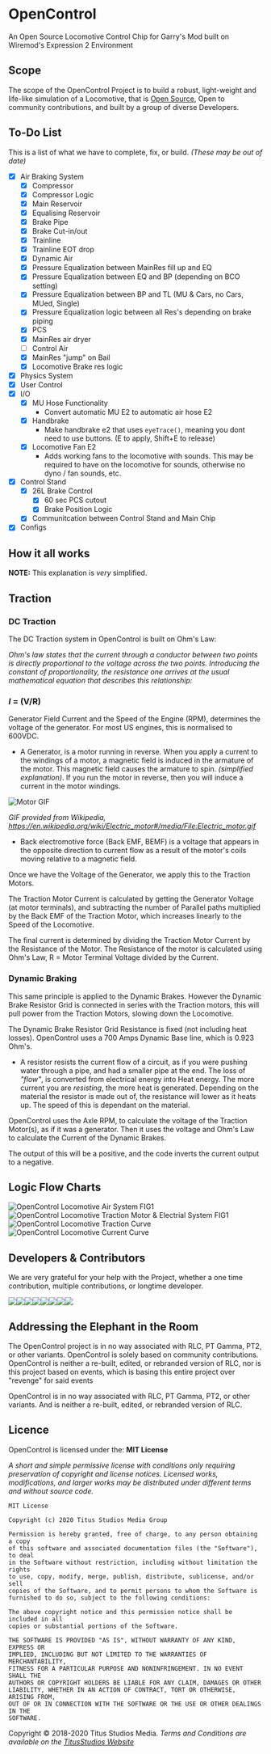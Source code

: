 # OpenControl
An Open Source Locomotive Control Chip for Garry's Mod built on Wiremod's Expression 2 Environment


## Scope

The scope of the OpenControl Project is to build a robust, light-weight and life-like simulation of a Locomotive, that is [Open Source](https://opensource.com/resources/what-open-source), Open to community contributions, and built by a group of diverse Developers.

## To-Do List
This is a list of what we have to complete, fix, or build. *(These may be out of date)*

  * [x] Air Braking System
    * [x] Compressor
    * [x] Compressor Logic
    * [x] Main Reservoir
    * [x] Equalising Reservoir
    * [x] Brake Pipe
    * [x] Brake Cut-in/out
    * [x] Trainline 
    * [x] Trainline EOT drop
    * [x] Dynamic Air 
    * [x] Pressure Equalization between MainRes fill up and EQ
    * [x] Pressure Equalization between EQ and BP (depending on BCO setting)
    * [x] Pressure Equalization between BP and TL (MU & Cars, no Cars, MUed, Single)
    * [x] Pressure Equalization logic between all Res's depending on brake piping
    * [x] PCS
    * [x] MainRes air dryer
    * [ ] Control Air
    * [x] MainRes "jump" on Bail
    * [x] Locomotive Brake res logic
  * [x] Physics System
  * [x] User Control
  * [x] I/O
    * [x] MU Hose Functionality
      * Convert automatic MU E2 to automatic air hose E2
    * [x] Handbrake
      * Make handbrake e2 that uses `eyeTrace()`, meaning you dont need to use buttons. (E to apply, Shift+E to release)
    * [x] Locomotive Fan E2
      * Adds working fans to the locomotive with sounds. This may be required to have on the locomotive for sounds, otherwise no dyno / fan sounds, etc.
  * [x] Control Stand
    * [x] 26L Brake Control 
      * [x] 60 sec PCS cutout
      * [x] Brake Position Logic
    * [x] Communitcation between Control Stand and Main Chip
  * [x] Configs
  
## How it all works

**NOTE:** This explanation is *very* simplified.

## Traction

### DC Traction

The DC Traction system in OpenControl is built on Ohm's Law:

*Ohm's law states that the current through a conductor between two points is directly proportional to the voltage across the two points. Introducing the constant of proportionality, the resistance one arrives at the usual mathematical equation that describes this relationship:*
### *I* = (V/R)

Generator Field Current and the Speed of the Engine (RPM), determines the voltage of the generator.
For most US engines, this is normalised to 600VDC.

 * A Generator, is a motor running in reverse. When you apply a current to the windings of a motor, a magnetic field is induced in the armature of the motor. This magnetic field causes the armature to spin. *(simplified explanation)*.
If you run the motor in reverse, then you will induce a current in the motor windings.

![Motor GIF](/src/figs/GIF/motor.gif)

*GIF provided from Wikipedia, https://en.wikipedia.org/wiki/Electric_motor#/media/File:Electric_motor.gif*

 * Back electromotive force (Back EMF, BEMF) is a voltage that appears in the opposite direction to current flow as a result of the motor's coils moving relative to a magnetic field.

Once we have the Voltage of the Generator, we apply this to the Traction Motors.

The Traction Motor Current is calculated by getting the Generator Voltage (at motor terminals), and subtracting the number of Parallel paths multiplied by the Back EMF of the Traction Motor, which increases linearly to the Speed of the Locomotive.

The final current is determined by dividing the Traction Motor Current by the Resistance of the Motor.
The Resistance of the motor is calculated using Ohm's Law, R = Motor Terminal Voltage divided by the Current.

### Dynamic Braking

This same principle is applied to the Dynamic Brakes.
However the Dynamic Brake Resistor Grid is connected in series with the Traction motors, this will pull power from the Traction Motors, slowing down the Locomotive.

The Dynamic Brake Resistor Grid Resistance is fixed (not including heat losses). OpenControl uses a 700 Amps Dynamic Base line, which is 0.923 Ohm's.

 * A resistor resists the current flow of a circuit, as if you were pushing water through a pipe, and had a smaller pipe at the end. The loss of *"flow"*, is converted from electrical energy into Heat energy. The more current you are *resisting*, the more heat is generated. Depending on the material the resistor is made out of, the resistance will lower as it heats up. The speed of this is dependant on the material.
 
OpenControl uses the Axle RPM, to calculate the voltage of the Traction Motor(s), as if it was a generator.
Then it uses the voltage and Ohm's Law to calculate the Current of the Dynamic Brakes.

The output of this will be a positive, and the code inverts the current output to a negative.

## Logic Flow Charts

![OpenControl Locomotive Air System FIG1](/src/figs/PNG/opencontrol-airsytsemfig1.png)
![OpenControl Locomotive Traction Motor & Electrial System FIG1](/src/figs/PNG/opencontrol-tractioncircuitfig1.png)
![OpenControl Locomotive Traction Curve](/src/figs/PNG/opencontrol-tractioncurve.png)
![OpenControl Locomotive Current Curve](/src/figs/PNG/opencontrol-currentcurve.png)

## Developers & Contributors
We are very grateful for your help with the Project, whether a one time contribution, multiple contributions, or longtime developer.

[![](https://sourcerer.io/fame/TitusStudiosMediaGroup/TitusStudiosMediaGroup/OpenControl/images/0)](https://sourcerer.io/fame/TitusStudiosMediaGroup/TitusStudiosMediaGroup/OpenControl/links/0)[![](https://sourcerer.io/fame/TitusStudiosMediaGroup/TitusStudiosMediaGroup/OpenControl/images/1)](https://sourcerer.io/fame/TitusStudiosMediaGroup/TitusStudiosMediaGroup/OpenControl/links/1)[![](https://sourcerer.io/fame/TitusStudiosMediaGroup/TitusStudiosMediaGroup/OpenControl/images/2)](https://sourcerer.io/fame/TitusStudiosMediaGroup/TitusStudiosMediaGroup/OpenControl/links/2)[![](https://sourcerer.io/fame/TitusStudiosMediaGroup/TitusStudiosMediaGroup/OpenControl/images/3)](https://sourcerer.io/fame/TitusStudiosMediaGroup/TitusStudiosMediaGroup/OpenControl/links/3)[![](https://sourcerer.io/fame/TitusStudiosMediaGroup/TitusStudiosMediaGroup/OpenControl/images/4)](https://sourcerer.io/fame/TitusStudiosMediaGroup/TitusStudiosMediaGroup/OpenControl/links/4)[![](https://sourcerer.io/fame/TitusStudiosMediaGroup/TitusStudiosMediaGroup/OpenControl/images/5)](https://sourcerer.io/fame/TitusStudiosMediaGroup/TitusStudiosMediaGroup/OpenControl/links/5)[![](https://sourcerer.io/fame/TitusStudiosMediaGroup/TitusStudiosMediaGroup/OpenControl/images/6)](https://sourcerer.io/fame/TitusStudiosMediaGroup/TitusStudiosMediaGroup/OpenControl/links/6)[![](https://sourcerer.io/fame/TitusStudiosMediaGroup/TitusStudiosMediaGroup/OpenControl/images/7)](https://sourcerer.io/fame/TitusStudiosMediaGroup/TitusStudiosMediaGroup/OpenControl/links/7)

## Addressing the Elephant in the Room

The OpenControl project is in no way associated with RLC, PT Gamma, PT2, or other variants. OpenControl is solely based on community contributions. OpenControl is neither a re-built, edited, or rebranded version of RLC, nor is this project based on events, which is basing this entire project over "revenge" for said events

OpenControl is in no way associated with RLC, PT Gamma, PT2, or other variants. And is neither a re-built, edited, or rebranded version of RLC.

## Licence

OpenControl is licensed under the: **MIT License**

*A short and simple permissive license with conditions only requiring preservation of copyright and license notices. Licensed works, modifications, and larger works may be distributed under different terms and without source code.*

```
MIT License

Copyright (c) 2020 Titus Studios Media Group

Permission is hereby granted, free of charge, to any person obtaining a copy
of this software and associated documentation files (the "Software"), to deal
in the Software without restriction, including without limitation the rights
to use, copy, modify, merge, publish, distribute, sublicense, and/or sell
copies of the Software, and to permit persons to whom the Software is
furnished to do so, subject to the following conditions:

The above copyright notice and this permission notice shall be included in all
copies or substantial portions of the Software.

THE SOFTWARE IS PROVIDED "AS IS", WITHOUT WARRANTY OF ANY KIND, EXPRESS OR
IMPLIED, INCLUDING BUT NOT LIMITED TO THE WARRANTIES OF MERCHANTABILITY,
FITNESS FOR A PARTICULAR PURPOSE AND NONINFRINGEMENT. IN NO EVENT SHALL THE
AUTHORS OR COPYRIGHT HOLDERS BE LIABLE FOR ANY CLAIM, DAMAGES OR OTHER
LIABILITY, WHETHER IN AN ACTION OF CONTRACT, TORT OR OTHERWISE, ARISING FROM,
OUT OF OR IN CONNECTION WITH THE SOFTWARE OR THE USE OR OTHER DEALINGS IN THE
SOFTWARE.
```


Copyright © 2018-2020 Titus Studios Media. *Terms and Conditions are available on the [TitusStudios Website](https://www.titusstudios.net/)*
